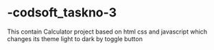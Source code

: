# -codsoft_taskno-3
This contain Calculator project based on html css and javascript which changes its theme light to dark by toggle button 
